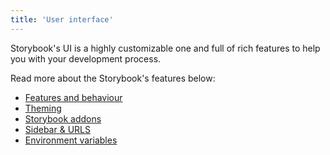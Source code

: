 ```yaml
---
title: 'User interface'
---
```



Storybook's UI is a highly customizable one and full of rich features to help you with your development process.

Read more about the Storybook's features below:

- [Features and behaviour](./features-and-behavior.md)
- [Theming](./theming.md)
- [Storybook addons](./storybook-addons.md)
- [Sidebar & URLS](./sidebar-and-urls.md)
- [Environment variables](./environment-variables.md)
